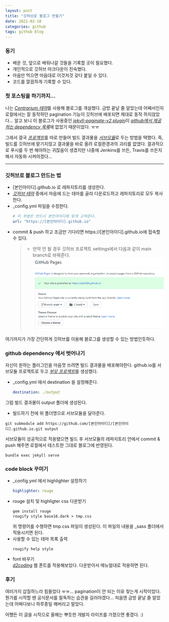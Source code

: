 ```yaml
---
layout: post
title: "깃허브로 블로그 만들기"
date: 2021-02-10
categories: github
tags: github blog
---
```


### 동기
- 배운 것, 앞으로 배워나갈 것들을 기록할 곳이 필요했다.
- 개인적으로 깃허브 마크다운이 친숙했다.
- 마음만 먹으면 마음대로 이것저것 갖다 붙일 수 있다.
- 코드를 깔끔하게 기록할 수 있다.

### 첫 포스팅을 하기까지...
나는 [*Centrarium 테마*](http://jekyllthemes.org/themes/centrarium/)를 사용해 블로그를 개설했다. 금방 끝날 줄 알았는데 어째서인지 로컬에서는 잘 동작하던 pagination 기능이 깃허브에 배포되면 제대로 동작 하지않았다... 알고 보니 이 블로그가 사용중인 [*jekyll-paginate-v2 plugin*](https://github.com/sverrirs/jekyll-paginate-v2)이 [*github에서 제공하는 dependency 목록*](https://pages.github.com/versions/)에 없었기 때문이었다. ㅠㅠ

그래서 결국 [*프로젝트*](https://github.com/kjb4494/blog-builder)를 따로 만들어 빌드 결과물을 [*서브모듈*](https://github.com/kjb4494/kjb4494.github.io)로 두는 방법을 택했다. 즉, 빌드를 깃허브에 맡기지않고 결과물을 바로 올려 로컬환경과의 괴리를 없앴다. 결과적으로 푸시를 두 번 해야하는 귀찮음이 생겼지만 나중에 Jenkins를 쓰든, Travis를 쓰든지 해서 자동화 시켜야겠다...

---

### 깃허브로 블로그 만드는 법
- [본인아이디].github.io 로 레파지토리를 생성한다.
- [*깃허브 테마*](http://jekyllthemes.org/) 중에서 마음에 드는 테마를 골라 다운로드하고 레파지토리로 모두 복사한다.
- _config.yml 파일을 수정한다.
    ```yml
    # 이 부분은 반드시 본인아이디에 맞게 고쳐준다.
    url: "https://[본인아이디].github.io"
    ```
- commit & push 하고 조금만 기다리면 https://[본인아이디].github.io에 접속할 수 있다.
    >* 만약 안 될 경우 깃허브 프로젝트 settings에서 다음과 같이 main branch로 바꿔준다.
    ![github settings](/assets/imgs/posts/create-github-blog/001.png)

여기까지가 가장 간단하게 깃허브를 이용해 블로그를 생성할 수 있는 방법인듯하다.

### github dependency 에서 벗어나기
자신이 원하는 플러그인을 마음껏 쓰려면 빌드 결과물을 배포해야한다. github.io를 서브모듈 프로젝트로 두고 [*부모 프로젝트*](https://github.com/kjb4494/blog-builder)를 생성했다.
- _config.yml 에서 destination 을 설정해준다.
    ```yml
    destination: ./output
    ```
그럼 빌드 결과물이 output 폴더에 생성된다. 
- 빌드하기 전에 위 폴더명으로 서브모듈을 달아준다.
```shell
git submodule add https://github.com/[본인아이디]/[본인아이디].github.io.git output
```
서브모듈이 성공적으로 적용됐으면 빌드 후 서브모듈의 레파지토리 안에서 commit & push 해주면 로컬에서 테스트한 그대로 블로그에 반영된다.
```shell
bundle exec jekyll serve
```

### code block 꾸미기
- _config.yml 에서 highlighter 설정하기
    ```yml
    highlighter: rouge
    ```
- rouge 설치 및 highligter css 다운받기
    ```shell
    gem install rouge
    rougify style base16.dark > tmp.css
    ```
    위 명령어를 수행하면 tmp.css 파일이 생성된다.
    이 파일의 내용을 _sass 폴더에서 적용시키면 된다.
- 사용할 수 있는 테마 목록 출력
    ```shell
    rougify help style
    ```
- font 바꾸기  
[*d2coding*](https://github.com/Joungkyun/font-d2coding) 웹 폰트를 적용해보았다. 다운받아서 메뉴얼대로 적용하면 된다.

### 후기
여러가지 삽질하느라 힘들었다 ㅠㅠ... pagination이 안 되는 이유 찾는게 시작이었다. 뭔가를 시작할 땐 공식문서를 필독하는 습관을 길러야겠다... 처음엔 금방 끝날 줄 알았는데 어쩌다보니 하루종일 해버리고 말았다. 

어쨌든 이 글을 시작으로 올해는 뿌듯한 개발자 라이프를 가졌으면 좋겠다. :)